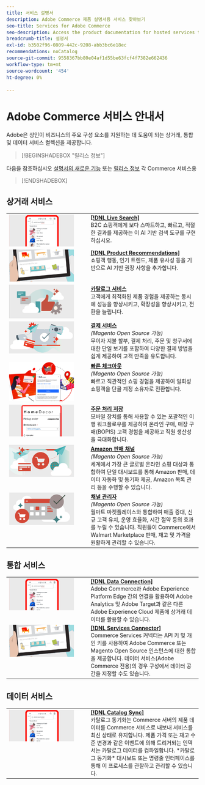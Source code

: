 ```yaml
---
title: 서비스 설명서
description: Adobe Commerce 제품 설명서용 서비스 찾아보기
seo-title: Services for Adobe Commerce
seo-description: Access the product documentation for hosted services that help Adobe Commerce and Magento Open Source merchants support key components of their business.
breadcrumb-title: 설명서
exl-id: b3502f96-0809-442c-9208-abb3bc6e18ec
recommendations: noCatalog
source-git-commit: 9558367bb80e04af1d55be63fcf4f7382e662436
workflow-type: tm+mt
source-wordcount: '454'
ht-degree: 0%

---
```


# Adobe Commerce 서비스 안내서

Adobe은 상인이 비즈니스의 주요 구성 요소를 지원하는 데 도움이 되는 상거래, 통합 및 데이터 서비스 컬렉션을 제공합니다.

>[!BEGINSHADEBOX &quot;릴리스 정보&quot;]

다음을 참조하십시오 [설명서의 새로운 기능](whats-new.md) 또는 [릴리스 정보](release-notes-all.md) 각 Commerce 서비스용

>[!ENDSHADEBOX]

## 상거래 서비스

<table>
<tr>
  <td valign="top" width="200">
      <img alt="[!DNL Live Search]" src="assets/live-search.png" width="170px"/></td>
   <td valign="top"><a href="https://experienceleague.adobe.com/docs/commerce-merchant-services/live-search/overview.html"><strong>[!DNL Live Search]</strong></a>  
    <div>B2C 쇼핑객에게 보다 스마트하고, 빠르고, 적절한 결과를 제공하는 이 AI 기반 검색 도구를 구현하십시오.</div>
  </td>
   </tr>
<tr>
   <td valign="top" width="200">
       <img alt="[!UICONTROL Product Recommendations]" src="assets/product-recs.png" width="170px"/></td>
   <td valign="top">
   <a href="https://experienceleague.adobe.com/docs/commerce-merchant-services/product-recommendations/overview.html"><strong>[!DNL Product Recommendations]</strong></a>
    <div>쇼핑객 행동, 인기 트렌드, 제품 유사성 등을 기반으로 AI 기반 권장 사항을 추가합니다.</div>
  </td>
   </tr>
<tr>
    <td valign="top" width="200px">
       <img alt="카탈로그 서비스" src="assets/catalog-service.png" width="170px"></td>
   <td valign="top"><a href="https://experienceleague.adobe.com/docs/commerce-merchant-services/catalog-service/guide-overview.html"> <strong>카탈로그 서비스</strong></a> <br>
    <div>고객에게 최적화된 제품 경험을 제공하는 동시에 성능을 향상시키고, 확장성을 향상시키고, 전환을 늘립니다.</div>
  </td>
   </tr>
<tr>
  <td valign="top" width="200px">
    <img alt="결제 서비스" src="assets/payment-services.png" width="170px"/></td>
   <td valign="top"><a href="https://experienceleague.adobe.com/docs/commerce-merchant-services/payment-services/guide-overview.html"><strong>결제 서비스</strong></a>  <br><em>(Magento Open Source 가능)</em>
    <div>무이자 지불 할부, 결제 처리, 주문 및 청구서에 대한 단일 보기를 포함하여 다양한 결제 방법을 쉽게 제공하여 고객 만족을 유도합니다.</div>
  </td>
    </tr>
<tr>
  <td valign="top" width="200px">
    <img alt="빠른 체크아웃" src="assets/quick-checkout.png" width="170px"/></td>
   <td valign="top"><a href="https://experienceleague.adobe.com/docs/commerce-merchant-services/quick-checkout/overview.html"><strong>빠른 체크아웃</strong></a>  <br><em>(Magento Open Source 가능)</em>
    <div>빠르고 직관적인 쇼핑 경험을 제공하여 일회성 쇼핑객을 단골 계정 소유자로 전환합니다.</div>
  </td>
    </tr>
<tr>
    <td valign="top" width="200px">
       <img alt="주문 처리 저장" src="assets/store-fulfillment-landing-graphic.png" width="170px"/></td>
   <td valign="top"><a href="https://experienceleague.adobe.com/docs/commerce-merchant-services/store-fulfillment/guide-overview.html"> <strong>주문 처리 저장</strong></a></br>
    <div>모바일 장치를 통해 사용할 수 있는 포괄적인 이행 워크플로우를 제공하여 온라인 구매, 매장 구매(BOPIS) 고객 경험을 제공하고 직원 생산성을 극대화합니다.</div>
  </td>
   </tr>
<tr>
    <td valign="top" width="200px">
       <img alt="Amazon Sales Channel" src="assets/amazon-channel.png" width="170px"></td>
   <td valign="top"><a href="https://experienceleague.adobe.com/docs/commerce-channels/amazon/guide-overview.html"> <strong>Amazon 판매 채널</strong></a> <br><em>(Magento Open Source 가능)</em>
    <div>세계에서 가장 큰 글로벌 온라인 쇼핑 대상과 통합하여 단일 대시보드를 통해 Amazon 판매, 데이터 자동화 및 동기화 제공, Amazon 목록 관리 등을 수행할 수 있습니다.</div>
  </td>
   </tr>
<tr>
    <td valign="top">
       <img alt="[!DNL Channel Manager]" src="assets/channel-manager.png" width="170px"></td>
   <td valign="top"><a href="https://experienceleague.adobe.com/docs/commerce-channels/channel-manager/guide-overview.html"> <strong>채널 관리자</strong></a> <br><em>(Magento Open Source 가능)</em>
    <div>월마트 마켓플레이스와 통합하여 매출 증대, 신규 고객 유치, 운영 효율화, 시간 절약 등의 효과를 누릴 수 있습니다. 직원들이 Commerce에서 Walmart Marketplace 판매, 재고 및 가격을 원활하게 관리할 수 있습니다.</div>
  </td>
   </tr>
</table>

## 통합 서비스

<table>
<tr>
  <td valign="top" width="200">
      <img alt="[!DNL Data Connection]" src="assets/live-search.png" width="170px"/></td>
   <td valign="top"><a href="https://experienceleague.adobe.com/docs/commerce-merchant-services/data-connection/overview.html"><strong>[!DNL Data Connection]</strong></a>  
    <div>Adobe Commerce과 Adobe Experience Platform Edge 간의 연결을 활용하여 Adobe Analytics 및 Adobe Target과 같은 다른 Adobe Experience Cloud 제품에 상거래 데이터를 활용할 수 있습니다.</div>
  </td>
   </tr>
<tr>
   <td valign="top" width="200">
       <img alt="[!UICONTROL Services Connector]" src="assets/product-recs.png" width="170px"/></td>
   <td valign="top">
   <a href="https://experienceleague.adobe.com/docs/commerce-merchant-services/user-guides/integration-services/saas.html"><strong>[!DNL Services Connector]</strong></a>
    <div>Commerce Services 커넥터는 API 키 및 개인 키를 사용하여 Adobe Commerce 또는 Magento Open Source 인스턴스에 대한 통합을 제공합니다. 데이터 서비스(Adobe Commerce 전용)의 경우 구성에서 데이터 공간을 지정할 수도 있습니다.</div>
  </td>
   </tr>
</table>

## 데이터 서비스

<table>
<tr>
   <td valign="top" width="200">
      <img alt="[!DNL Catalog Sync]" src="assets/live-search.png" width="170px"/></td>
   <td valign="top"><a href="https://experienceleague.adobe.com/docs/commerce-merchant-services/user-guides/data-services/catalog-sync.html"><strong>[!DNL Catalog Sync]</strong></a>  
    <div>카탈로그 동기화는 Commerce 서버의 제품 데이터를 Commerce 서비스로 내보내 서비스를 최신 상태로 유지합니다. 제품 가격 또는 재고 수준 변경과 같은 이벤트에 의해 트리거되는 인덱서는 카탈로그 데이터를 컴파일합니다. *카탈로그 동기화* 대시보드 또는 명령줄 인터페이스를 통해 이 프로세스를 관찰하고 관리할 수 있습니다.</div>
  </td>
</tr>
</table>
